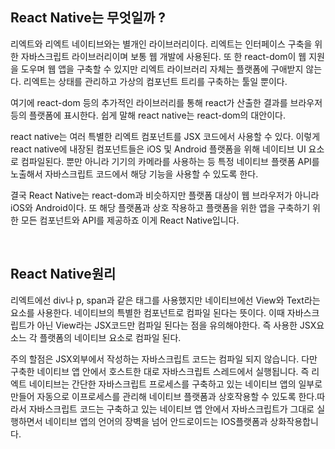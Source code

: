 ## React Native는 무엇일까 ?

리엑트와 리엑트 네이티브와는 별개인 라이브러리이다.
리엑트는 인터페이스 구축을 위한 자바스크립트 라이브러리이며 보통 웹 개발에 사용된다.
또 한 react-dom이 웹 지원을 도우며 웹 앱을 구축할 수 있지만 리엑트 라이브러리 자체는 플랫폼에 
구애받지 않는다. 리엑트는 상태를 관리하고 가상의 컴포넌트 트리를 구축하는 툴일 뿐이다.

여기에 react-dom 등의 추가적인 라이브러리를 통해 react가 산출한 결과를 브라우저 등의 플랫폼에 표시한다.
쉽게 말해 react native는 react-dom의 대안이다. 

react native는 여러 특별한 리엑트 컴포넌트를 JSX 코드에서 사용할 수 있다. 이렇게 react native에 내장된 컴포넌트들은
iOS 및 Android 플랫폼을 위해 네이티브 UI 요소로 컴파일된다. 뿐만 아니라 기기의 카메라를 사용하는 등 특정 네이티브 플랫폼 API를 노출해서 자바스크립트 코드에서 해당 기능을 사용할 수 있도록 한다.

결국 React Native는 react-dom과 비슷하지만 플랫폼 대상이 웹 브라우저가 아니라 iOS와 Android이다.
또 해당 플랫폼과 상호 작용하고 플랫폼을 위한 앱을 구축하기 위한 모든 컴포넌트와 API를 제공하죠 이게 React Native입니다.

<br />

## React Native원리

리엑트에선 div나 p, span과 같은 태그를 사용했지만 네이티브에선 View와 Text라는 요소를 사용한다. 네이티브의 특별한 컴포넌트로 컴파일 된다는 뜻이다. 이때 자바스크립트가 아닌 View라는 JSX코드만 컴파일 된다는 점을 유의해야한다. 즉 사용한 JSX요소느 각 플랫폼의 네이티브 요소로 컴파일 된다.

주의 할점은 JSX외부에서 작성하는 자바스크립트 코드는 컴파일 되지 않습니다. 다만 구축한 네이티브 앱 안에서 호스트한 대로 자바스크립트 스레드에서 실행됩니다. 즉 리엑트 네이티브는 간단한 자바스크립트 프로세스를 구축하고 있는 네이티브 앱의 일부로 만들어 자동으로 이프로세스를 관리해 네이티브 플랫폼과 상호작용할 수 있도록 한다.따라서 자바스크립트 코드는 구축하고 있는 네이티브 앱 안에서 자바스크립트가 그대로 실행하면서 네이티브 앱의 언어의 장벽을 넘어 안드로이드는 IOS플랫폼과 상화작용합니다.


